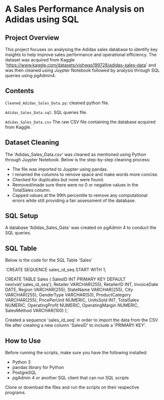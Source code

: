 # A Sales Performance Analysis on Adidas using SQL

## Project Overview 

This project focuses on analysing the Adidas sales database to identify key insights to help improve sales performance and operational efficiency. 
The dataset was acquired from Kaggle 'https://www.kaggle.com/datasets/vishwas199728/adidas-sales-data' and was then cleaned using Juypter Notebook followed by analysis through SQL queries using pgAdmin4.

## Contents

`Cleaned_Adidas_Sales_Data.py`: cleaned python file.

`Adidas_Sales_Data.sql`: SQL queries file.

`Adidas_Sales_Data.csv` The raw CSV file containing the database acquired from Kaggle.

## Dataset Cleaning

The 'Adidas_Sales_Data.csv' was cleaned as mentioned using Python through Juypter Notebook. Below is the step-by-step cleaning process:

- The file was imported to Juypter using pandas.
- I renamed the columns to remove space and make words more concise.
- Checked for duplicates but none were found.
- Removed/made sure there were no 0 or negative values in the TotalSales column.
- Capped values at the 99th percentile to remove any computational errors while still providing a fair assessment of the database.

## SQL Setup

A database 'Adidas_Sales_Data' was created on pgAdmin 4 to conduct the SQL queries.

## SQL Table

Below is the code for the SQL Table 'Sales'

`CREATE SEQUENCE sales_id_seq START WITH 1;

CREATE TABLE Sales (
    SalesID INT PRIMARY KEY DEFAULT nextval('sales_id_seq'),
    Retailer VARCHAR(255),
    RetailerID INT,
    InvoiceDate DATE,
    Region VARCHAR(255),
    StateName VARCHAR(255),
    City VARCHAR(255),
    GenderType VARCHAR(50),
    ProductCategory VARCHAR(255),
    PricePerUnit NUMERIC,
    UnitsSold INT,
    TotalSales NUMERIC,
    OperatingProfit NUMERIC,
    OperatingMargin NUMERIC,
    SalesMethod VARCHAR(100)
);`

Created a sequence 'sales_id_seq' in order to import the data from the CSV file after creating a new column 'SalesID' to include a 'PRIMARY KEY'.

## How to Use

Before running the scripts, make sure you have the following installed:
- Python 3
- pandas library for Python
- PostgreSQL
- pgAdmin 4 or another SQL client that can run SQL scripts

Clone or download the files and run the scripts on their respective programs.

